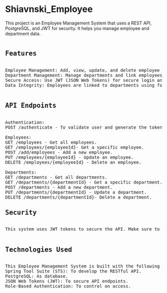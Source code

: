 # Shiavnski_Employee
This project is an Employee Management System that uses a REST API, PostgreSQL, and JWT for security. It helps you manage employee and department data.

<pre>
<h2>Features</h2>
Employee Management: Add, view, update, and delete employee records.
Department Management: Manage departments and link employees to departments.
Secure Access: Use JWT (JSON Web Tokens) for secure login and access.
Data Integrity: Employees are linked to departments using foreign keys in the database.

<h2>API Endpoints</h2>
Authentication:
POST /authenticate - To validate user and generate the token.
  
Employees:
GET /employees - Get all employees.
GET /employees/{employeeId}- Get a specific employee.
POST /add/employees - Add a new employee.
PUT /employees/{employeeId} - Update an employee.
DELETE /employees/{employeeId} - Delete an employee.
  
Departments:
GET /departments - Get all departments.
GET /departments/{departmentId} - Get a specific department.
POST /departments - Add a new department.
PUT /departments/{departmentId} - Update a department.
DELETE /departments/{departmentId}- Delete a department.
<h2>Security</h2>
This system uses JWT tokens to secure the API. Make sure to keep tokens safe and refresh them as needed.

<h2>Technologies Used</h2>
This Employee Management System is built with the following technologies:
Spring Tool Suite (STS): To develop the RESTful API.
PostgreSQL: As database.
JSON Web Tokens (JWT): To secure API endpoints.
Role-Based Authentication: To control on access.
</pre>
